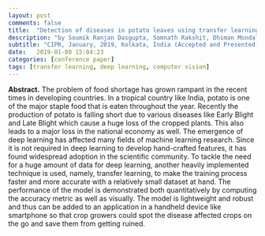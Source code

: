 ```yaml
---
layout: post
comments: false
title:  "Detection of diseases in potato leaves using transfer learning"
description: "by Soumik Ranjan Dasgupta, Somnath Rakshit, Dhiman Mondal and Dipak K. Kole"
subtitle: "CIPR, January, 2019, Kolkata, India (Accepted and Presented)"
date:   2019-01-08 15:04:23
categories: [conference paper]
tags: [transfer learning, deep learning, computer vision]
---
```


**Abstract.** The problem of food shortage has grown rampant in the recent times in developing countries. In a tropical country like India, potato is one of the major staple food that is eaten throughout the year. Recently the production of potato is falling short due to various diseases like Early Blight and Late Blight which cause a huge loss of the cropped plants. This also leads to a major loss in the national economy as well. The emergence of deep learning has affected many fields of machine learning research. Since it is not required in deep learning to develop hand-crafted features, it has found widespread adoption in the scientific community. To tackle the need for a huge amount of data for deep learning, another heavily implemented technique is used, namely, transfer learning, to make the training process faster and more accurate with a relatively small dataset at hand. The performance of the model is demonstrated both quantitatively by computing the accuracy metric as well as visually. The model is lightweight and robust and thus can be added to an application in a handheld device like smartphone so that crop growers could spot the disease affected crops on the go and save them from getting ruined.